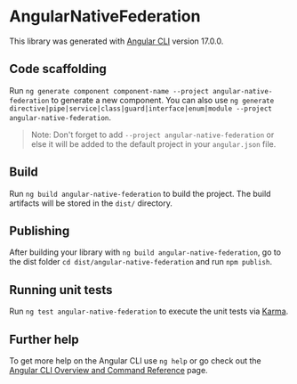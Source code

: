 # AngularNativeFederation

This library was generated with [Angular CLI](https://github.com/angular/angular-cli) version 17.0.0.

## Code scaffolding

Run `ng generate component component-name --project angular-native-federation` to generate a new component. You can also use `ng generate directive|pipe|service|class|guard|interface|enum|module --project angular-native-federation`.
> Note: Don't forget to add `--project angular-native-federation` or else it will be added to the default project in your `angular.json` file. 

## Build

Run `ng build angular-native-federation` to build the project. The build artifacts will be stored in the `dist/` directory.

## Publishing

After building your library with `ng build angular-native-federation`, go to the dist folder `cd dist/angular-native-federation` and run `npm publish`.

## Running unit tests

Run `ng test angular-native-federation` to execute the unit tests via [Karma](https://karma-runner.github.io).

## Further help

To get more help on the Angular CLI use `ng help` or go check out the [Angular CLI Overview and Command Reference](https://angular.io/cli) page.
